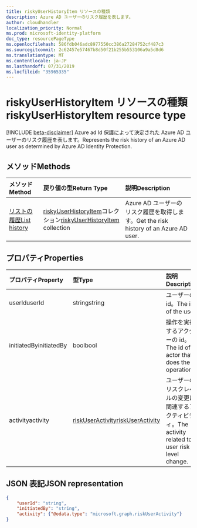 ```yaml
---
title: riskyUserHistoryItem リソースの種類
description: Azure AD ユーザーのリスク履歴を表します。
author: cloudhandler
localization_priority: Normal
ms.prod: microsoft-identity-platform
doc_type: resourcePageType
ms.openlocfilehash: 586fdb046adc8977550cc386a27284752cf487c3
ms.sourcegitcommit: 2c62457e57467b8d50f21b255b553106a9a5d8d6
ms.translationtype: MT
ms.contentlocale: ja-JP
ms.lasthandoff: 07/31/2019
ms.locfileid: "35965335"
---
```

# <a name="riskyuserhistoryitem-resource-type"></a><span data-ttu-id="d912b-103">riskyUserHistoryItem リソースの種類</span><span class="sxs-lookup"><span data-stu-id="d912b-103">riskyUserHistoryItem resource type</span></span>

[!INCLUDE [beta-disclaimer](../../includes/beta-disclaimer.md)]
<span data-ttu-id="d912b-104">Azure ad Id 保護によって決定された Azure AD ユーザーのリスク履歴を表します。</span><span class="sxs-lookup"><span data-stu-id="d912b-104">Represents the risk history of an Azure AD user as determined by Azure AD Identity Protection.</span></span> 

## <a name="methods"></a><span data-ttu-id="d912b-105">メソッド</span><span class="sxs-lookup"><span data-stu-id="d912b-105">Methods</span></span>

| <span data-ttu-id="d912b-106">メソッド</span><span class="sxs-lookup"><span data-stu-id="d912b-106">Method</span></span>   | <span data-ttu-id="d912b-107">戻り値の型</span><span class="sxs-lookup"><span data-stu-id="d912b-107">Return Type</span></span>|<span data-ttu-id="d912b-108">説明</span><span class="sxs-lookup"><span data-stu-id="d912b-108">Description</span></span>|
|:---------------|:--------|:----------|
|[<span data-ttu-id="d912b-109">リストの履歴</span><span class="sxs-lookup"><span data-stu-id="d912b-109">List history</span></span>](../api/riskyuser-list-history.md) | <span data-ttu-id="d912b-110">[riskyUserHistoryItem](riskyuserhistoryitem.md)コレクション</span><span class="sxs-lookup"><span data-stu-id="d912b-110">[riskyUserHistoryItem](riskyuserhistoryitem.md) collection</span></span>|<span data-ttu-id="d912b-111">Azure AD ユーザーのリスク履歴を取得します。</span><span class="sxs-lookup"><span data-stu-id="d912b-111">Get the risk history of an Azure AD user.</span></span>|


## <a name="properties"></a><span data-ttu-id="d912b-112">プロパティ</span><span class="sxs-lookup"><span data-stu-id="d912b-112">Properties</span></span>

| <span data-ttu-id="d912b-113">プロパティ</span><span class="sxs-lookup"><span data-stu-id="d912b-113">Property</span></span>       | <span data-ttu-id="d912b-114">型</span><span class="sxs-lookup"><span data-stu-id="d912b-114">Type</span></span>    | <span data-ttu-id="d912b-115">説明</span><span class="sxs-lookup"><span data-stu-id="d912b-115">Description</span></span> |
|:---------------|:--------|:------------|
| <span data-ttu-id="d912b-116">userId</span><span class="sxs-lookup"><span data-stu-id="d912b-116">userId</span></span>         | <span data-ttu-id="d912b-117">string</span><span class="sxs-lookup"><span data-stu-id="d912b-117">string</span></span>  | <span data-ttu-id="d912b-118">ユーザーの id。</span><span class="sxs-lookup"><span data-stu-id="d912b-118">The id of the user.</span></span> |
| <span data-ttu-id="d912b-119">initiatedBy</span><span class="sxs-lookup"><span data-stu-id="d912b-119">initiatedBy</span></span>    | <span data-ttu-id="d912b-120">bool</span><span class="sxs-lookup"><span data-stu-id="d912b-120">bool</span></span>    | <span data-ttu-id="d912b-121">操作を実行するアクターの id。</span><span class="sxs-lookup"><span data-stu-id="d912b-121">The id of actor that does the operation.</span></span> |
| <span data-ttu-id="d912b-122">activity</span><span class="sxs-lookup"><span data-stu-id="d912b-122">activity</span></span>       | [<span data-ttu-id="d912b-123">riskUserActivity</span><span class="sxs-lookup"><span data-stu-id="d912b-123">riskUserActivity</span></span>](riskuseractivity.md)| <span data-ttu-id="d912b-124">ユーザーのリスクレベルの変更に関連するアクティビティ。</span><span class="sxs-lookup"><span data-stu-id="d912b-124">The activity related to user risk level change.</span></span> | 

## <a name="json-representation"></a><span data-ttu-id="d912b-125">JSON 表記</span><span class="sxs-lookup"><span data-stu-id="d912b-125">JSON representation</span></span>

<!-- {
  "blockType": "resource",
  "optionalProperties": [ ],
  "@odata.type": "microsoft.graph.riskyUserHistoryItem",
  "baseType": "microsoft.graph.riskyUser"
}-->

```json
{
    "userId": "string",
    "initiatedBy": "string",
    "activity": {"@odata.type": "microsoft.graph.riskUserActivity"}
}
```


<!--
{
  "type": "#page.annotation",
  "description": "riskyUserHistoryItem resource type",
  "keywords": "",
  "section": "documentation",
  "tocPath": "",
  "suppressions": [
   
  ]
}
-->
